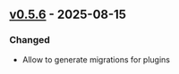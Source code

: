 ## [v0.5.6](https://pypi.org/project/amsdal_cli/0.5.6/) - 2025-08-15

### Changed

- Allow to generate migrations for plugins
